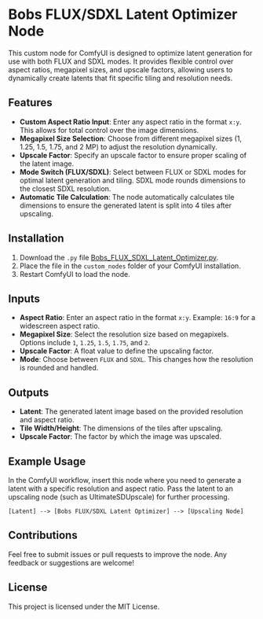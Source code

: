 # Bobs FLUX/SDXL Latent Optimizer Node

This custom node for ComfyUI is designed to optimize latent generation for use with both FLUX and SDXL modes. It provides flexible control over aspect ratios, megapixel sizes, and upscale factors, allowing users to dynamically create latents that fit specific tiling and resolution needs.

## Features

- **Custom Aspect Ratio Input**: Enter any aspect ratio in the format `x:y`. This allows for total control over the image dimensions.
- **Megapixel Size Selection**: Choose from different megapixel sizes (1, 1.25, 1.5, 1.75, and 2 MP) to adjust the resolution dynamically.
- **Upscale Factor**: Specify an upscale factor to ensure proper scaling of the latent image.
- **Mode Switch (FLUX/SDXL)**: Select between FLUX or SDXL modes for optimal latent generation and tiling. SDXL mode rounds dimensions to the closest SDXL resolution.
- **Automatic Tile Calculation**: The node automatically calculates tile dimensions to ensure the generated latent is split into 4 tiles after upscaling.

## Installation

1. Download the `.py` file [Bobs_FLUX_SDXL_Latent_Optimizer.py](Bobs_FLUX_SDXL_Latent_Optimizer.py).
2. Place the file in the `custom_nodes` folder of your ComfyUI installation.
3. Restart ComfyUI to load the node.

## Inputs

- **Aspect Ratio**: Enter an aspect ratio in the format `x:y`. Example: `16:9` for a widescreen aspect ratio.
- **Megapixel Size**: Select the resolution size based on megapixels. Options include `1`, `1.25`, `1.5`, `1.75`, and `2`.
- **Upscale Factor**: A float value to define the upscaling factor.
- **Mode**: Choose between `FLUX` and `SDXL`. This changes how the resolution is rounded and handled.

## Outputs

- **Latent**: The generated latent image based on the provided resolution and aspect ratio.
- **Tile Width/Height**: The dimensions of the tiles after upscaling.
- **Upscale Factor**: The factor by which the image was upscaled.

## Example Usage

In the ComfyUI workflow, insert this node where you need to generate a latent with a specific resolution and aspect ratio. Pass the latent to an upscaling node (such as UltimateSDUpscale) for further processing.

```plaintext
[Latent] --> [Bobs FLUX/SDXL Latent Optimizer] --> [Upscaling Node]
```

## Contributions

Feel free to submit issues or pull requests to improve the node. Any feedback or suggestions are welcome!

## License

This project is licensed under the MIT License.
